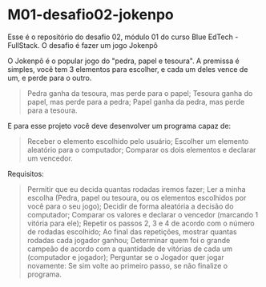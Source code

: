 # M01-desafio02-jokenpo
Esse é o repositório do desafio 02, módulo 01 do curso Blue EdTech - FullStack. O desafio é fazer um jogo Jokenpô

O Jokenpô é o popular jogo do "pedra, papel e tesoura". A premissa é simples, você tem 3 elementos para escolher, e cada um deles vence de um, e perde para o outro.
>Pedra ganha da tesoura, mas perde para o papel;
>Tesoura ganha do papel, mas perde para a pedra;
>Papel ganha da pedra, mas perde para a tesoura.

E para esse projeto você deve desenvolver um programa capaz de:
>Receber o elemento escolhido pelo usuário;
>Escolher um elemento aleatório para o computador;
>Comparar os dois elementos e declarar um vencedor.

Requisitos:
>Permitir que eu decida quantas rodadas iremos fazer;
>Ler a minha escolha (Pedra, papel ou tesoura, ou os elementos escolhidos por você para o seu jogo);
>Decidir de forma aleatória a decisão do computador;
>Comparar os valores e declarar o vencedor (marcando 1 vitória para ele);
>Repetir os passos 2, 3 e 4 de acordo com o número de rodadas escolhido;
>Ao final das repetições, mostrar quantas rodadas cada jogador ganhou;
>Determinar quem foi o grande campeão de acordo com a quantidade de vitórias de cada um (computador e jogador);
>Perguntar se o Jogador quer jogar novamente: Se sim volte ao primeiro passo, se não finalize o programa.
